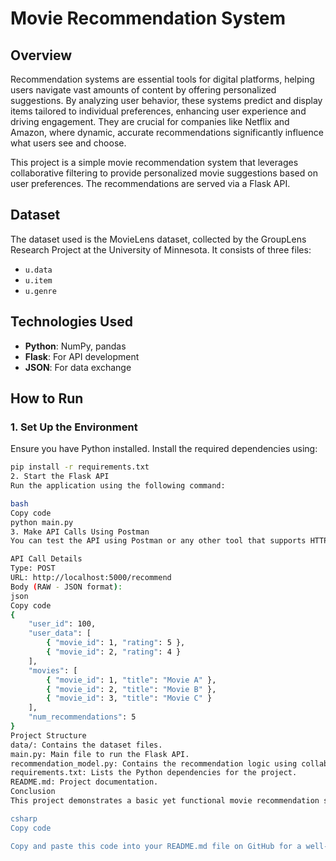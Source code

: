 # Movie Recommendation System

## Overview
Recommendation systems are essential tools for digital platforms, helping users navigate vast amounts of content by offering personalized suggestions. By analyzing user behavior, these systems predict and display items tailored to individual preferences, enhancing user experience and driving engagement. They are crucial for companies like Netflix and Amazon, where dynamic, accurate recommendations significantly influence what users see and choose.

This project is a simple movie recommendation system that leverages collaborative filtering to provide personalized movie suggestions based on user preferences. The recommendations are served via a Flask API.

## Dataset
The dataset used is the MovieLens dataset, collected by the GroupLens Research Project at the University of Minnesota. It consists of three files:
- `u.data`
- `u.item`
- `u.genre`

## Technologies Used
- **Python**: NumPy, pandas
- **Flask**: For API development
- **JSON**: For data exchange

## How to Run

### 1. Set Up the Environment
Ensure you have Python installed. Install the required dependencies using:
```bash
pip install -r requirements.txt
2. Start the Flask API
Run the application using the following command:

bash
Copy code
python main.py
3. Make API Calls Using Postman
You can test the API using Postman or any other tool that supports HTTP requests.

API Call Details
Type: POST
URL: http://localhost:5000/recommend
Body (RAW - JSON format):
json
Copy code
{
    "user_id": 100,
    "user_data": [
        { "movie_id": 1, "rating": 5 },
        { "movie_id": 2, "rating": 4 }
    ],
    "movies": [
        { "movie_id": 1, "title": "Movie A" },
        { "movie_id": 2, "title": "Movie B" },
        { "movie_id": 3, "title": "Movie C" }
    ],
    "num_recommendations": 5
}
Project Structure
data/: Contains the dataset files.
main.py: Main file to run the Flask API.
recommendation_model.py: Contains the recommendation logic using collaborative filtering.
requirements.txt: Lists the Python dependencies for the project.
README.md: Project documentation.
Conclusion
This project demonstrates a basic yet functional movie recommendation system using collaborative filtering. It's a practical example of how recommendation engines work and can be extended or integrated into larger applications.

csharp
Copy code

Copy and paste this code into your README.md file on GitHub for a well-structured and informative project description.








